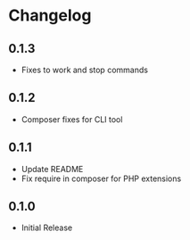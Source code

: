 # Changelog


## 0.1.3

- Fixes to work and stop commands

## 0.1.2

- Composer fixes for CLI tool

## 0.1.1

- Update README
- Fix require in composer for PHP extensions

## 0.1.0

- Initial Release


